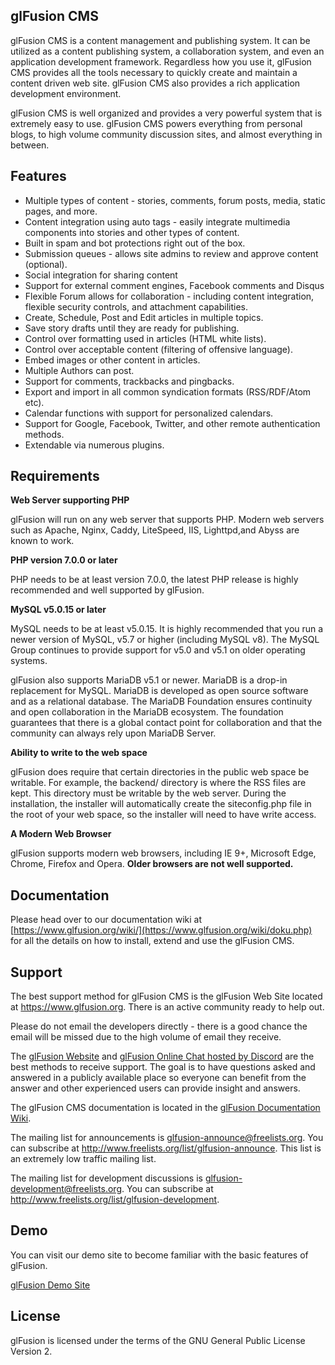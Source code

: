 ## glFusion CMS

glFusion CMS is a content management and publishing system. It can be utilized
as a content publishing system, a collaboration system, and even an application
development framework. Regardless how you use it, glFusion CMS provides all the
tools necessary to quickly create and maintain a content driven web site.
glFusion CMS also provides a rich application development environment.

glFusion CMS is well organized and provides a very powerful system that is
extremely easy to use. glFusion CMS powers everything from personal blogs, to
high volume community discussion sites, and almost everything in between.

## Features

* Multiple types of content - stories, comments, forum posts, media, static pages, and more.
* Content integration using auto tags - easily integrate multimedia components
  into stories and other types of content.
* Built in spam and bot protections right out of the box.
* Submission queues - allows site admins to review and approve content (optional).
* Social integration for sharing content
* Support for external comment engines, Facebook comments and Disqus
* Flexible Forum allows for collaboration - including content integration,
  flexible security controls, and attachment capabilities.
* Create, Schedule, Post and Edit articles in multiple topics.
* Save story drafts until they are ready for publishing.
* Control over formatting used in articles (HTML white lists).
* Control over acceptable content (filtering of offensive language).
* Embed images or other content in articles.
* Multiple Authors can post.
* Support for comments, trackbacks and pingbacks.
* Export and import in all common syndication formats (RSS/RDF/Atom etc).
* Calendar functions with support for personalized calendars.
* Support for Google, Facebook, Twitter, and other remote authentication methods.
* Extendable via numerous plugins.

## Requirements

**Web Server supporting PHP**

glFusion will run on any web server that supports PHP. Modern web servers such as Apache, Nginx, Caddy, LiteSpeed, IIS, Lighttpd,and Abyss are known to work.

**PHP version 7.0.0 or later**

PHP needs to be at least version 7.0.0, the latest PHP release is highly
recommended and well supported by glFusion.

**MySQL v5.0.15 or later**

MySQL needs to be at least v5.0.15. It is highly recommended that you run a newer
version of MySQL, v5.7 or higher (including MySQL v8). The MySQL Group continues
to provide support for v5.0 and v5.1 on older operating systems.

glFusion also supports MariaDB v5.1 or newer. MariaDB is a drop-in replacement for
MySQL. MariaDB is developed as open source software and as a relational database.
The MariaDB Foundation ensures continuity and open collaboration in the MariaDB
ecosystem. The foundation guarantees that there is a global contact point for
collaboration and that the community can always rely upon MariaDB Server.

**Ability to write to the web space**

glFusion does require that certain directories in the public web space be
writable. For example, the backend/ directory is where the RSS files are
kept. This directory must be writable by the web server. During the
installation, the installer will automatically create the siteconfig.php
file in the root of your web space, so the installer will need to have
write access.

**A Modern Web Browser**

glFusion supports modern web browsers, including IE 9+, Microsoft Edge, Chrome,
Firefox and Opera. **Older browsers are not well supported.**

## Documentation

Please head over to our documentation wiki at [https://www.glfusion.org/wiki/](https://www.glfusion.org/wiki/doku.php) for all the details on how to
install, extend and use the glFusion CMS.

## Support

The best support method for glFusion CMS is the glFusion Web Site located at
<a href="https://www.glfusion.org" target="_blank">https://www.glfusion.org</a>.  There is an active community ready to help out.

Please do not email the developers directly - there is a good chance the email will be
missed due to the high volume of email they receive.

The [glFusion Website](https://www.glfusion.org) and [glFusion Online Chat hosted by Discord](https://discord.gg/aESFqh6) are the best methods to receive support. The goal is to have questions asked and answered in a publicly available place so everyone can benefit from the answer and other experienced users can provide insight and answers.

The glFusion CMS documentation is located in the [glFusion Documentation Wiki](https://www.glfusion.org/wiki/doku.php).

The mailing list for announcements is glfusion-announce@freelists.org. You can
subscribe at <a href="http://www.freelists.org/list/glfusion-announce" target="_blank">http://www.freelists.org/list/glfusion-announce</a>. This list is an
extremely low traffic mailing list.

The mailing list for development discussions is
glfusion-development@freelists.org. You can subscribe at
<a href="http://www.freelists.org/list/glfusion-development" target="_blank">http://www.freelists.org/list/glfusion-development</a>.

## Demo

You can visit our demo site to become familiar with the basic features of
glFusion.

[glFusion Demo Site](https://demo.glfusion.org)

## License
glFusion is licensed under the terms of the GNU General Public License
Version 2.

